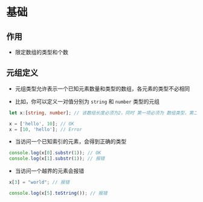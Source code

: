 # 基础

## 作用

+ 限定数组的类型和个数

## 元组定义

+ 元组类型允许表示一个已知元素数量和类型的数组，各元素的类型不必相同

+ 比如，你可以定义一对值分别为 `string` 和 `number` 类型的元组

 ```ts
  let x:[string, number]; // 该数组长度必须为2，同时 第一项必须为 数组类型，第二项为数字类型

  x = ['hello', 10]; // OK
  x = [10, 'hello']; // Error
  ```

+ 当访问一个已知索引的元素，会得到正确的类型

 ```ts
  console.log(x[0].substr(1)); // OK
  console.log(x[1].substr(1)); // 报错
  ```

+ 当访问一个越界的元素会报错

 ```ts
  x[3] = "world"; // 报错

  console.log(x[5].toString()); // 报错
  ```
